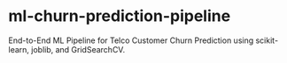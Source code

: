 # ml-churn-prediction-pipeline
End-to-End ML Pipeline for Telco Customer Churn Prediction using scikit-learn, joblib, and GridSearchCV.
